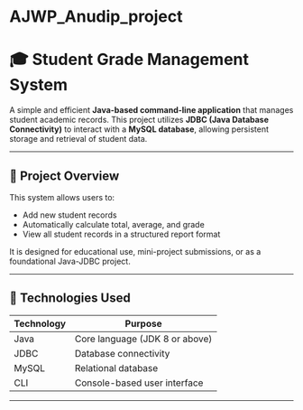 # AJWP_Anudip_project
# 🎓 Student Grade Management System

A simple and efficient **Java-based command-line application** that manages student academic records. This project utilizes **JDBC (Java Database Connectivity)** to interact with a **MySQL database**, allowing persistent storage and retrieval of student data.

---

## 📌 Project Overview

This system allows users to:
- Add new student records
- Automatically calculate total, average, and grade
- View all student records in a structured report format

It is designed for educational use, mini-project submissions, or as a foundational Java-JDBC project.

---

## 🚀 Technologies Used

| Technology | Purpose                      |
|------------|------------------------------|
| Java       | Core language (JDK 8 or above) |
| JDBC       | Database connectivity        |
| MySQL      | Relational database          |
| CLI        | Console-based user interface |

---


